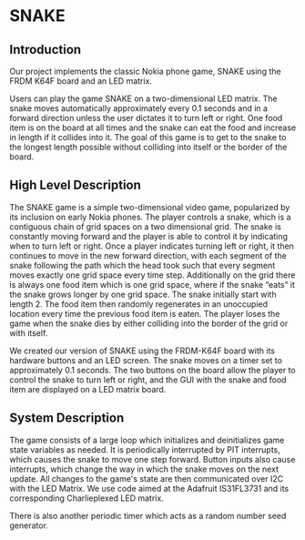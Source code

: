 # SNAKE

## Introduction
Our project implements the classic Nokia phone game, SNAKE using the FRDM K64F board and an LED matrix.

Users can play the game SNAKE on a two-dimensional LED matrix. The snake moves automatically approximately every 0.1 seconds and in a forward direction unless the user dictates it to turn left or right. One food item is on the board at all times and the snake can eat the food and increase in length if it collides into it. The goal of this game is to get to the snake to the longest length possible without colliding into itself or the border of the board.

## High Level Description
The SNAKE game is a simple two-dimensional video game, popularized by its inclusion on early Nokia phones. The player controls a snake, which is a contiguous chain of grid spaces on a two dimensional grid. The snake is constantly moving forward and the player is able to control it by indicating when to turn left or right. Once a player indicates turning left or right, it then continues to move in the new forward direction, with each segment of the snake following the path which the head took such that every segment moves exactly one grid space every time step. Additionally on the grid there is always one food item which is one grid space, where if the snake “eats” it the snake grows longer by one grid space. The snake initially start with length 2. The food item then randomly regenerates in an unoccupied location every time the previous food item is eaten. The player loses the game when the snake dies by either colliding into the border of the grid or with itself.

We created our version of SNAKE using the FRDM-K64F board with its hardware buttons and an LED screen. The snake moves on a timer set to approximately 0.1 seconds. The two buttons on the board allow the player to control the snake to turn left or right, and the GUI with the snake and food item are displayed on a LED matrix board. 

## System Description
The game consists of a large loop which initializes and deinitializes game state variables as needed. It is periodically interrupted by PIT interrupts, which causes the snake to move one step forward. Button inputs also cause interrupts, which change the way in which the snake moves on the next update. All changes to the game's state are then communicated over I2C with the LED Matrix. We use code aimed at the Adafruit IS31FL3731 and its corresponding Charlieplexed LED matrix.

There is also another periodic timer which acts as a random number seed generator.
